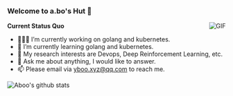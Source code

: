 ### Welcome to a.bo's Hut 👋




  <img align="right" alt="GIF" src="https://media.giphy.com/media/iIqmM5tTjmpOB9mpbn/giphy.gif" />

**Current Status Quo**

- 👨🏻‍💻 I’m currently working on golang and kubernetes.
- 🌱 I’m currently learning golang and kubernetes.
- 🤔 My research interests are Devops, Deep Reinforcement Learning, etc.
- 💬 Ask me about anything, I would like to answer.
- 📫 Please email via yboo.xyz@qq.com to reach me.

![Aboo's github stats](https://github-readme-stats.vercel.app/api?username=a-bo&show_icons=true&hide_border=true)
